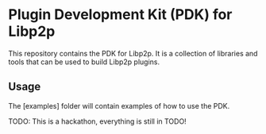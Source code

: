 # Plugin Development Kit (PDK) for Libp2p

This repository contains the PDK for Libp2p. It is a collection of libraries and tools that can be used to build Libp2p plugins.

## Usage

The [examples] folder will contain examples of how to use the PDK.

TODO: This is a hackathon, everything is still in TODO!
